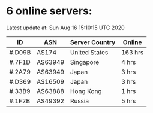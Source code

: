 # 6 online servers:

Latest update at: Sun Aug 16 15:10:15 UTC 2020

| ID | ASN | Server Country | Online |
| -- | --- | -------------- | ------ |
| #.D09B | AS174 | United States | 163 hrs |
| #.7F1D | AS63949 | Singapore | 4 hrs |
| #.2A79 | AS63949 | Japan | 3 hrs |
| #.D369 | AS16509 | Japan | 3 hrs |
| #.33B9 | AS63888 | Hong Kong | 1 hrs |
| #.1F2B | AS49392 | Russia | 5 hrs |

